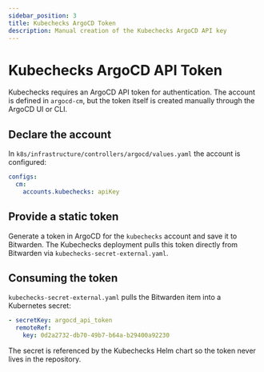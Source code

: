 ```yaml
---
sidebar_position: 3
title: Kubechecks ArgoCD Token
description: Manual creation of the Kubechecks ArgoCD API key
---
```


# Kubechecks ArgoCD API Token

Kubechecks requires an ArgoCD API token for authentication. The account is defined in `argocd-cm`, but the token itself is
created manually through the ArgoCD UI or CLI.

## Declare the account

In `k8s/infrastructure/controllers/argocd/values.yaml` the account is configured:

```yaml
configs:
  cm:
    accounts.kubechecks: apiKey
```

## Provide a static token

Generate a token in ArgoCD for the `kubechecks` account and save it to Bitwarden. The Kubechecks deployment pulls this token directly from Bitwarden via `kubechecks-secret-external.yaml`.

## Consuming the token

`kubechecks-secret-external.yaml` pulls the Bitwarden item into a Kubernetes secret:

```yaml
- secretKey: argocd_api_token
  remoteRef:
    key: 0d2a2732-db70-49b7-b64a-b29400a92230
```

The secret is referenced by the Kubechecks Helm chart so the token never lives in the repository.
